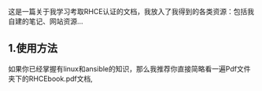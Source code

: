 这是一篇关于我学习考取RHCE认证的文档，我放入了我得到的各类资源：包括我自建的笔记、网站资源...

## 1.使用方法

如果你已经掌握有linux和ansible的知识，那么我推荐你直接简略看一遍Pdf文件夹下的RHCEbook.pdf文档,

